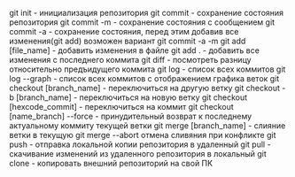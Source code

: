 
git init - инициализация репозитория
git commit - сохранение состояния репозитория
git commit -m - сохранение состояния с сообщением
git commit -a - сохранение состояния, перед этим добавив все изменения(git add)
возможен вариант git commit -a -m
git add [file_name] - добавить изменения в файле
git add . - добавить все изменения с последнего коммита
git diff - посмотреть разницу относительно предъидущего коммита
git log - список всех коммитов
git log --graph - список всех коммитов с отображением графика веток
git checkout [branch_name] - переключиться на другую ветку
git checkout -b [branch_name] - переключиться на новую ветку
git checkout [hexcode_commit] - переключиться на коммит
git checkout [name_branch] --force - принудительный возврат к последнему актуальному коммиту текущей ветки
git merge [branch_name] - слияние ветки в текущую
git merge --abort отмена сливяния при конфликте
git push - отправка локальной копии репозитория в удаленный
git pull - скачивание изменений из удаленного репозитория в локальный
git clone - копировать внешний репозиторий на свой ПК